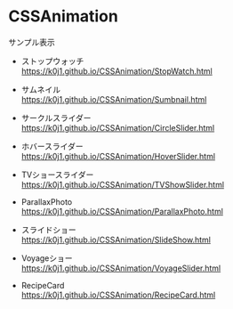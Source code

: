# CSSAnimation

サンプル表示<br>

* ストップウォッチ<br>
https://k0j1.github.io/CSSAnimation/StopWatch.html

* サムネイル<br>
https://k0j1.github.io/CSSAnimation/Sumbnail.html

* サークルスライダー<br>
https://k0j1.github.io/CSSAnimation/CircleSlider.html

* ホバースライダー<br>
https://k0j1.github.io/CSSAnimation/HoverSlider.html

* TVショースライダー<br>
https://k0j1.github.io/CSSAnimation/TVShowSlider.html

* ParallaxPhoto<br>
https://k0j1.github.io/CSSAnimation/ParallaxPhoto.html

* スライドショー<br>
https://k0j1.github.io/CSSAnimation/SlideShow.html

* Voyageショー<br>
https://k0j1.github.io/CSSAnimation/VoyageSlider.html

* RecipeCard<br>
https://k0j1.github.io/CSSAnimation/RecipeCard.html

